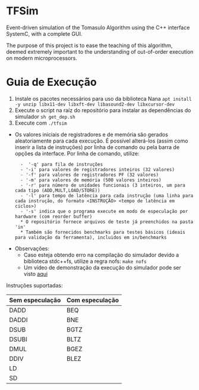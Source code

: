 
# TFSim

Event-driven simulation of the Tomasulo Algorithm using the C++ interface SystemC, with a complete GUI.

The purpose of this project is to ease the teaching of this algorithm, deemed extremely important to the understanding of
out-of-order execution on modern microprocessors.

# Guia de Execução

1. Instale os pacotes necessários para uso da biblioteca Nana
	```apt install -y unzip libx11-dev libxft-dev libasound2-dev libxcursor-dev```
2. Execute o script na raíz do repositório para instalar as dependências do simulador
	`sh get_dep.sh`
3. Execute com `./tfsim`
		

- Os valores iniciais de registradores e de memória são gerados aleatoriamente para cada execução. É possível alterá-los (assim como inserir a lista de instruções) por linha de comando ou pela barra de opções da interface. Por linha de comando, utilize:
			

		-  '-q' para fila de instruções
		- '-i' para valores de registradores inteiros (32 valores)
		- '-f' para valores de registradores PF (32 valores)
		- '-m' para valores de memória (500 valores inteiros)
		- '-r' para número de unidades funcionais (3 inteiros, um para cada tipo (ADD,MULT,LOAD/STORE))
		- '-l' para tempo de latência para cada instrução (uma linha para cada instrução, do formato <INSTRUÇÃO> <tempo de latência em ciclos>)
		- '-s' indica que o programa execute em modo de especulação por hardware (com reorder buffer)
		* O repositório fornece arquivos de teste já preenchidos na pasta 'in'
        * Também são fornecidos benchmarks para testes básicos (ideais para validação da ferramenta), incluidos em in/benchmarks
* Observações:
	- Caso esteja obtendo erro na compilação do simulador devido a biblioteca stdc++fs, utilize a regra nofs:
		```make nofs```
	- Um vídeo de demonstração da execução do simulador pode ser visto [aqui](https://youtu.be/hleCH6yndPY)


Instruções suportadas:

Sem especulação | Com especulação
---| ---|
DADD | BEQ |
DADDI| BNE |
DSUB | BGTZ |
DSUBI| BLTZ |
DMUL | BGEZ | 
DDIV| BLEZ |
LD|
SD|

